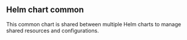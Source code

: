 ## Helm chart common

This common chart is shared between multiple Helm charts to manage shared resources and configurations.

